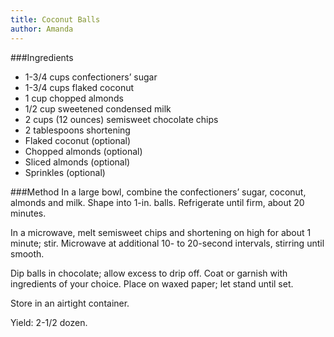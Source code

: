 ```yaml
---
title: Coconut Balls
author: Amanda
---
```


###Ingredients
* 1-3/4 cups confectioners’ sugar
* 1-3/4 cups flaked coconut
* 1 cup chopped almonds
* 1/2 cup sweetened condensed milk
* 2 cups (12 ounces) semisweet chocolate chips
* 2 tablespoons shortening
* Flaked coconut (optional)
* Chopped almonds (optional)
* Sliced almonds (optional)
* Sprinkles (optional)

###Method
In a large bowl, combine the confectioners’ sugar, coconut, almonds and milk. Shape into 1-in. balls. Refrigerate until firm, about 20 minutes.

In a microwave, melt semisweet chips and shortening on high for
about 1 minute; stir. Microwave at additional 10- to 20-second
intervals, stirring until smooth.

Dip balls in chocolate; allow excess to drip off. Coat or garnish with ingredients of your choice. Place on waxed paper; let stand until set.

Store in an airtight container.

Yield: 2-1/2 dozen.
